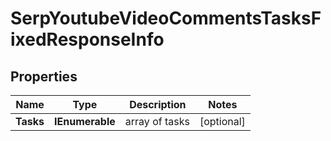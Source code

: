 # SerpYoutubeVideoCommentsTasksFixedResponseInfo


## Properties

| Name | Type | Description | Notes |
|------------ | ------------- | ------------- | -------------|
**Tasks** | **IEnumerable<SerpYoutubeVideoCommentsTasksFixedTaskInfo>** | array of tasks |[optional]|